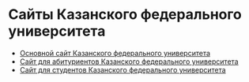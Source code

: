 # Сайты Казанского федерального университета

 - [Основной сайт Казанского федерального университета](http://kpfu.ru/)
 - [Сайт для абитуриентов Казанского федерального университета](http://abiturient.kpfu.ru/)
 - [Сайт для студентов Казанского федерального университета](http://students.kpfu.ru/)

